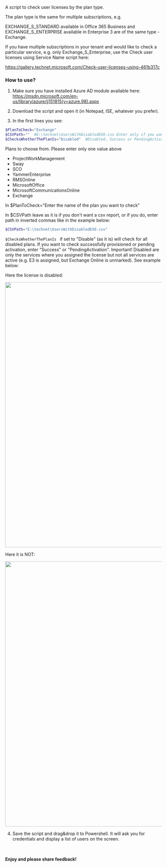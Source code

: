 A script to check user licenses by the plan type.

 

The plan type is the same for multiple subscriptions, e.g.

EXCHANGE_S_STANDARD   available in Office 365 Business and EXCHANGE_S_ENTERPRISE available in Enterprise 3 are of the same type - Exchange.

 

If you have multiple subscriptions in your tenant and would like to check a particular service, e.g. only Exchange_S_Enterprise, use the Check user licenses using Service Name script here:

https://gallery.technet.microsoft.com/Check-user-licenses-using-461b317c

 

### How to use?

1. Make sure you have installed Azure AD module available here: https://msdn.microsoft.com/en-us/library/azure/jj151815(v=azure.98).aspx

2. Download the script and open it (in Notepad, ISE, whatever you prefer).

3. In the first lines you see:

 

```PowerShell
$PlanToCheck="Exchange" 
$CSVPath=""  #E:\technet\UsersWithDisabledEXO.csv Enter only if you want to export to csv 
$ChecksWhetherThePlanIs="Disabled"  #Disabled, Success or PendingActivation 
``` 
 
Plans to choose from. Please enter only one value above  
* ProjectWorkManagement 
* Sway 
* SCO 
* YammerEnterprise 
* RMSOnline 
* MicrosoftOffice 
* MicrosoftCommunicationsOnline 
* Exchange 
 
 

In $PlanToCheck="Enter the name of the plan you want to check"

In $CSVPath leave as it is if you don't want a csv report, or if you do, enter path in inverted commas like in the example below:

 

```PowerShell
$CSVPath="E:\technet\UsersWithDisabledEXO.csv"
``` 
 

```$ChecksWhetherThePlanIs ``` if set to "Disable" (as it is) will check for all disabled plans. If you want to check successfully provisioned or pending activation, enter "Success" or "PendingActivation". Important!  Disabled are only the services where you assigned the license but not all services are active (e.g. E3 is assigned, but Exchange Online is unmarked). See example below:

 

Here the license is disabled:

<img src="../Check User Licenses using plan type/Capture14.png" width="850">

 

 

Here it is NOT:


<img src="../Check User Licenses using plan type/Capture15.png" width="850">
 

 

 

4. Save the script and drag&drop it to Powershell. It will ask you for credentials and display a list of users on the screen.


 <br/><br/>
<b>Enjoy and please share feedback!</b>
